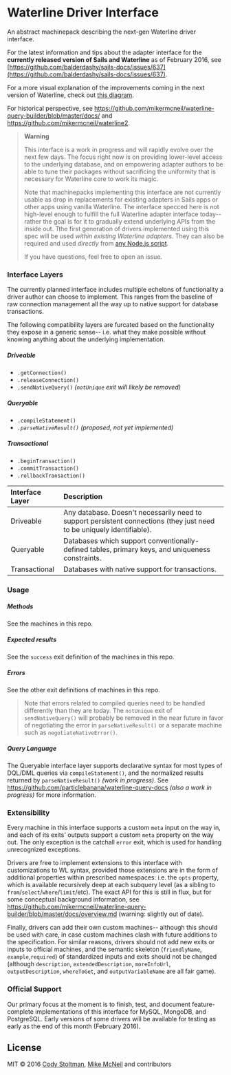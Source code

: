 # Waterline Driver Interface

An abstract machinepack describing the next-gen Waterline driver interface.

For the latest information and tips about the adapter interface for the **currently released version of Sails and Waterline** as of February 2016, see [https://github.com/balderdashy/sails-docs/issues/637](https://github.com/balderdashy/sails-docs/issues/637).

For a more visual explanation of the improvements coming in the next version of Waterline, check out [this diagram](https://docs.google.com/drawings/d/11rNJuuNdTNdX_JLUxU9qnAyb5aZHlVJQCijTgSbWSgY/edit).

For historical perspective, see https://github.com/mikermcneil/waterline-query-builder/blob/master/docs/ and https://github.com/mikermcneil/waterline2.


> **Warning**
>
> This interface is a work in progress and will rapidly evolve over the next few days. 
> The focus right now is on providing lower-level access to the underlying database,
> and on empowering adapter authors to be able to tune their packages without sacrificing
> the uniformity that is necessary for Waterline core to work its magic.
>
> Note that machinepacks implementing this interface are not currently usable as drop in replacements for
> existing adapters in Sails apps or other apps using vanilla Waterline.  The interface specced here is
> not high-level enough to fulfill the full Waterline adapter interface today-- rather the goal is for it
> to gradually extend underlying APIs from the inside out.  Tthe first generation of drivers implemented
> using this spec will be used _within existing Waterline adapters_. They can also be required and used
> _directly_ from [any Node.js script](http://node-machine.org/).
>
> If you have questions, feel free to open an issue.



### Interface Layers

The currently planned interface includes multiple echelons of functionality a driver author can choose to implement.  This ranges from the baseline of raw connection management all the way up to native support for database transactions.

The following compatibility layers are furcated based on the functionality they expose in a generic sense-- i.e. what they make possible without knowing anything about the underlying implementation.


##### Driveable
+ `.getConnection()`
+ `.releaseConnection()`
+ `.sendNativeQuery()` _(`notUnique` exit will likely be removed)_

##### Queryable
+ `.compileStatement()`
+ _`.parseNativeResult()`_ _(proposed, not yet implemented)_

##### Transactional
+ `.beginTransaction()`
+ `.commitTransaction()`
+ `.rollbackTransaction()`


| Interface Layer | Description
|:----------------|:------------------------------------------------------------------------------------------------------------------|
| Driveable       | Any database.  Doesn't necessarily need to support persistent connections (they just need to be uniquely identifiable).
| Queryable       | Databases which support conventionally-defined tables, primary keys, and uniqueness constraints.
| Transactional   | Databases with native support for transactions.




### Usage

##### Methods
See the machines in this repo.

##### Expected results
See the `success` exit definition of the machines in this repo.

##### Errors
See the other exit definitions of machines in this repo.

> Note that errors related to compiled queries need to be handled differently than they are today.  The `notUnique` exit of `sendNativeQuery()` will probably be removed in the near future in favor of negotiating the error in `parseNativeResult()` or a separate machine such as `negotiateNativeError()`.

##### Query Language
The Queryable interface layer supports declarative syntax for most types of DQL/DML queries via `compileStatement()`, and the normalized results returned by `parseNativeResult()` _(work in progress)_.  See https://github.com/particlebanana/waterline-query-docs _(also a work in progress)_ for more information.


### Extensibility

Every machine in this interface supports a custom `meta` input on the way in, and each of its exits' outputs support a custom `meta` property on the way out.  The only exception is the catchall `error` exit, which is used for handling unrecognized exceptions.

Drivers are free to implement extensions to this interface with customizations to WL syntax, provided those extensions are in the form of additional properties within prescribed namespaces: i.e. the `opts` property, which is available recursively deep at each subquery level (as a sibling to `from`/`select`/`where`/`limit`/etc).  The exact API for this is still in flux, but for some conceptual background information, see https://github.com/mikermcneil/waterline-query-builder/blob/master/docs/overview.md (warning: slightly out of date).

Finally, drivers can add their own custom machines-- although this should be used with care, in case custom machines clash with future additions to the specification.  For similar reasons, drivers should not add new exits or inputs to official machines, and the semantic skeleton (`friendlyName`, `example`,`required`) of standardized inputs and exits should not be changed (although `description`, `extendedDescription`, `moreInfoUrl`, `outputDescription`, `whereToGet`, and `outputVariableName` are all fair game).


### Official Support

Our primary focus at the moment is to finish, test, and document feature-complete implementations of this interface for MySQL, MongoDB, and PostgreSQL.  Early versions of some drivers will be available for testing as early as the end of this month (February 2016).



## License

MIT &copy; 2016 [Cody Stoltman](http://github.com/particlebanana), [Mike McNeil](http://github.com/mikermcneil) and contributors

